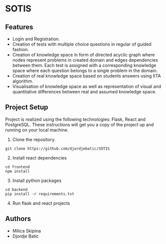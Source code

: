 # SOTIS

## Features

* Login and Registration.
* Creation of tests with multiple choice questions in regular of guided fashion.
* Creation of knowledge space in form of directed acyclic graph where nodes represent problems in created domain and edges dependencies between them.
  Each test is assigned with a corresponding knowledge space where each question belongs to a single problem in the domain.
* Creation of real knowledge space based on students answers using IITA algorithm.
* Visualisation of knowledge space as well as representation of visual and quantitative differences between real and assumed knowledge space.

## Project Setup

Project is realized using the following technologies: Flask, React and PostgreSQL. These instructions will get you a copy of the project up and running on your local machine.

1. Clone the repository.
```
git clone https://github.com/djordjebatic/SOTIS
```
2. Install react dependencies
```
cd frontend
npm install
```
3. Install python packages
```
cd backend
pip install -r requirements.txt
```
4. Run flask and react projects


## Authors
* Milica Skipina
* Djordje Batic
